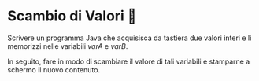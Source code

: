 # Scambio di Valori 🛴

Scrivere un programma Java che acquisisca da tastiera due valori interi e li memorizzi nelle variabili _varA_ e _varB_.

In seguito, fare in modo di scambiare il valore di tali variabili e stamparne a schermo il nuovo contenuto. 